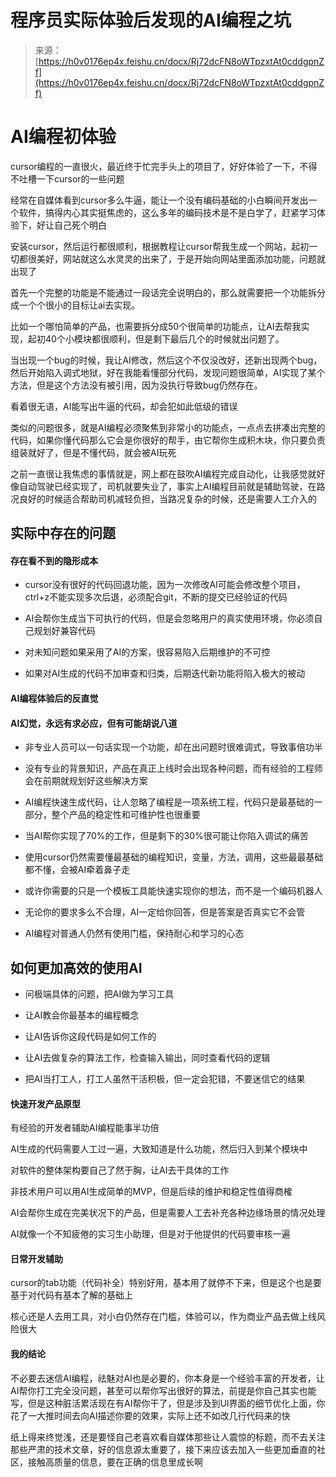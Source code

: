 # 程序员实际体验后发现的AI编程之坑

> 来源：[https://h0v0176ep4x.feishu.cn/docx/Rj72dcFN8oWTpzxtAt0cddgpnZf](https://h0v0176ep4x.feishu.cn/docx/Rj72dcFN8oWTpzxtAt0cddgpnZf)

# AI编程初体验

cursor编程的一直很火，最近终于忙完手头上的项目了，好好体验了一下，不得不吐槽一下cursor的一些问题

经常在自媒体看到cursor多么牛逼，能让一个没有编码基础的小白瞬间开发出一个软件，搞得内心其实挺焦虑的，这么多年的编码技术是不是白学了，赶紧学习体验下，好让自己死个明白

安装cursor，然后运行都很顺利，根据教程让cursor帮我生成一个网站，起初一切都很美好，网站就这么水灵灵的出来了，于是开始向网站里面添加功能，问题就出现了

首先一个完整的功能是不能通过一段话完全说明白的，那么就需要把一个功能拆分成一个个很小的目标让ai去实现。

比如一个哪怕简单的产品，也需要拆分成50个很简单的功能点，让AI去帮我实现，起初40个小模块都很顺利，但是剩下最后几个的时候就出问题了。

当出现一个bug的时候，我让AI修改，然后这个不仅没改好，还新出现两个bug，然后开始陷入调式地狱，好在我能看懂部分代码，发现问题很简单，AI实现了某个方法，但是这个方法没有被引用，因为没执行导致bug仍然存在。

看着很无语，AI能写出牛逼的代码，却会犯如此低级的错误

类似的问题很多，就是AI编程必须聚焦到非常小的功能点，一点点去拼凑出完整的代码，如果你懂代码那么它会是你很好的帮手，由它帮你生成积木块，你只要负责组装就好了，但是不懂代码，就会被AI玩死

之前一直很让我焦虑的事情就是，网上都在鼓吹AI编程完成自动化，让我感觉就好像自动驾驶已经实现了，司机就要失业了，事实上AI编程目前就是辅助驾驶，在路况良好的时候适合帮助司机减轻负担，当路况复杂的时候，还是需要人工介入的

## 实际中存在的问题

#### 存在看不到的隐形成本

*   cursor没有很好的代码回退功能，因为一次修改AI可能会修改整个项目，ctrl+z不能实现多次后退，必须配合git，不断的提交已经验证的代码

*   AI会帮你生成当下可执行的代码，但是会忽略用户的真实使用环境，你必须自己规划好兼容代码

*   对未知问题如果采用了AI的方案，很容易陷入后期维护的不可控

*   如果对AI生成的代码不加审查和归类，后期迭代新功能将陷入极大的被动

#### AI编程体验后的反直觉

#### AI幻觉，永远有求必应，但有可能胡说八道

*   非专业人员可以一句话实现一个功能，却在出问题时很难调式，导致事倍功半

*   没有专业的背景知识，产品在真正上线时会出现各种问题，而有经验的工程师会在前期就规划好这些解决方案

*   AI编程快速生成代码，让人忽略了编程是一项系统工程，代码只是最基础的一部分，整个产品的稳定性和可维护性也很重要

*   当AI帮你实现了70%的工作，但是剩下的30%很可能让你陷入调试的痛苦

*   使用cursor仍然需要懂最基础的编程知识，变量，方法，调用，这些最最基础都不懂，会被AI牵着鼻子走

*   或许你需要的只是一个模板工具能快速实现你的想法，而不是一个编码机器人

*   无论你的要求多么不合理，AI一定给你回答，但是答案是否真实它不会管

*   AI编程对普通人仍然有使用门槛，保持耐心和学习的心态

## 如何更加高效的使用AI

*   问极端具体的问题，把AI做为学习工具

*   让AI教会你最基本的编程概念

*   让AI告诉你这段代码是如何工作的

*   让AI去做复杂的算法工作，检查输入输出，同时查看代码的逻辑

*   把AI当打工人，打工人虽然干活积极，但一定会犯错，不要迷信它的结果

#### 快速开发产品原型

有经验的开发者辅助AI编程能事半功倍

AI生成的代码需要人工过一遍，大致知道是什么功能，然后归入到某个模块中

对软件的整体架构要自己了然于胸，让AI去干具体的工作

非技术用户可以用AI生成简单的MVP，但是后续的维护和稳定性值得商榷

AI会帮你生成在完美状况下的产品，但是需要人工去补充各种边缘场景的情况处理

AI就像一个不知疲倦的实习生小助理，但是对于他提供的代码要审核一遍

#### 日常开发辅助

cursor的tab功能（代码补全）特别好用，基本用了就停不下来，但是这个也是要基于对代码有基本了解的基础上

核心还是人去用工具，对小白仍然存在门槛，体验可以，作为商业产品去做上线风险很大

#### 我的结论

不必要去迷信AI编程，祛魅对AI也是必要的，你本身是一个经验丰富的开发者，让AI帮你打工完全没问题，甚至可以帮你写出很好的算法，前提是你自己其实也能写，但是这种脏活累活现在有AI帮你干了，但是涉及到UI界面的细节优化上面，你花了一大推时间去向AI描述你要的效果，实际上还不如改几行代码来的快

纸上得来终觉浅，还是要怪自己老喜欢看自媒体那些让人震惊的标题，而不去关注那些严肃的技术文章，好的信息源太重要了，接下来应该去加入一些更加垂直的社区，接触高质量的信息，要在正确的信息里成长啊